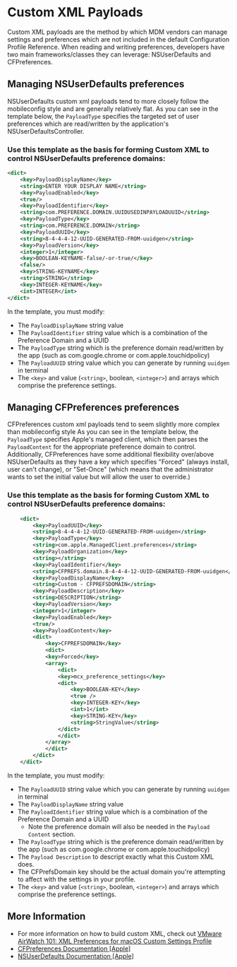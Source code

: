 # Custom XML Payloads

Custom XML payloads are the method by which MDM vendors can manage settings and preferences which are not included in the default Configuration Profile Reference.   When reading and writing preferences, developers have two main frameworks/classes they can leverage:  NSUserDefaults and CFPreferences.

## Managing NSUserDefaults preferences 
NSUserDefaults custom xml payloads tend to more closely follow the mobileconfig style and are generally relatively flat.  As you can see in the template below, the `PayloadType` specifies the targeted set of user preferences which are read/written by the application's NSUserDefaultsController.

### Use this template as the basis for forming Custom XML to control NSUserDefaults preference domains:

```xml
<dict>
    <key>PayloadDisplayName</key>
    <string>ENTER YOUR DISPLAY NAME</string>
    <key>PayloadEnabled</key>
    <true/>
    <key>PayloadIdentifier</key>
    <string>com.PREFERENCE.DOMAIN.UUIDUSEDINPAYLOADUUID</string>
    <key>PayloadType</key>
    <string>com.PREFERENCE.DOMAIN</string>
    <key>PayloadUUID</key>
    <string>8-4-4-4-12-UUID-GENERATED-FROM-uuidgen</string>
    <key>PayloadVersion</key>
    <integer>1</integer>
    <key>BOOLEAN-KEYNAME-false/-or-true/</key>
    <false/>
    <key>STRING-KEYNAME</key>
	<string>STRING</string>
	<key>INTEGER-KEYNAME</key>
	<int>INTEGER</int>
</dict>
```

In the template, you must modify:
* The `PayloadDisplayName` string value
* The `PayloadIdentifier` string value which is a combination of the Preference Domain and a UUID
* The `PayloadType` string which is the preference domain read/written by the app (such as com.google.chrome or com.apple.touchidpolicy)
* The `PayloadUUID` string value which you can generate by running `uuidgen` in terminal
* The `<key>` and value (`<string>`, boolean, `<integer>`) and arrays which comprise the preference settings.


## Managing CFPreferences preferences 
CFPreferences custom xml payloads tend to seem slightly more complex than mobileconfig style  As you can see in the template below, the `PayloadType` specifies Apple's managed client, which then parses the `PayloadContent` for the appropriate preference domain to control.   Additionally, CFPreferences have some additional flexibility over/above NSUserDefaults as they have a key which specifies "Forced" (always install, user can't change), or "Set-Once" (which means that the administrator wants to set the initial value but will allow the user to override.)

### Use this template as the basis for forming Custom XML to control NSUserDefaults preference domains:

```xml
    <dict>
        <key>PayloadUUID</key>
        <string>8-4-4-4-12-UUID-GENERATED-FROM-uuidgen</string>
        <key>PayloadType</key>
        <string>com.apple.ManagedClient.preferences</string>
        <key>PayloadOrganization</key>
        <string></string>
        <key>PayloadIdentifier</key>
        <string>CFPREFS.domain.8-4-4-4-12-UUID-GENERATED-FROM-uuidgen</string>
        <key>PayloadDisplayName</key>
        <string>Custom - CFPREFSDOMAIN</string>
        <key>PayloadDescription</key>
        <string>DESCRIPTION</string>
        <key>PayloadVersion</key>
        <integer>1</integer>
        <key>PayloadEnabled</key>
        <true/>
        <key>PayloadContent</key>
        <dict>
            <key>CFPREFSDOMAIN</key>
            <dict>
            <key>Forced</key>
            <array>
                <dict>
                <key>mcx_preference_settings</key>
                <dict>
                    <key>BOOLEAN-KEY</key>
                    <true />
                    <key>INTEGER-KEY</key>
                    <int>1</int>
                    <key>STRING-KEY</key>
                    <string>StringValue</string>
                </dict>
                </dict>
            </array>
            </dict>
        </dict>
    </dict>
```

In the template, you must modify:
* The `PayloadUUID` string value which you can generate by running `uuidgen` in terminal
* The `PayloadDisplayName` string value
* The `PayloadIdentifier` string value which is a combination of the Preference Domain and a UUID
  * Note the preference domain will also be needed in the `Payload Content` section.
* The `PayloadType` string which is the preference domain read/written by the app (such as com.google.chrome or com.apple.touchidpolicy)
* The `Payload Description` to descript exactly what this Custom XML does.
* The CFPrefsDomain key should be the actual domain you're attempting to affect with the settings in your profile.
* The `<key>` and value (`<string>`, boolean, `<integer>`) and arrays which comprise the preference settings.   

## More Information ##
* For more information on how to build custom XML, check out [VMware AirWatch 101: XML Preferences for macOS Custom Settings Profile](https://blogs.vmware.com/euc/2017/06/xml-preferences.html)
* [CFPreferences Documentation [Apple]](https://developer.apple.com/documentation/corefoundation/preferences_utilities)
* [NSUserDefaults Documentation [Apple]](https://developer.apple.com/documentation/foundation/nsuserdefaults)